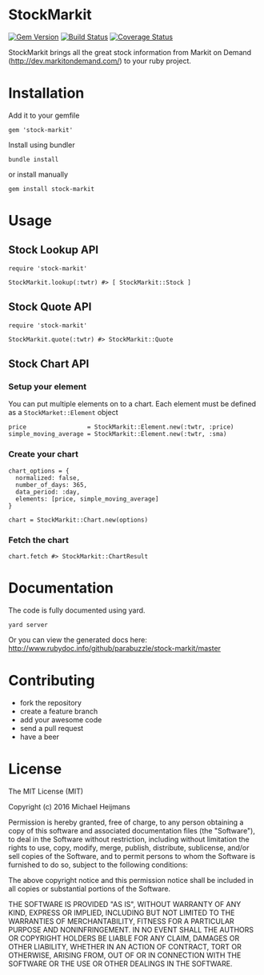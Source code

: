 StockMarkit
===

[![Gem Version](https://badge.fury.io/rb/stock-markit.svg)](https://badge.fury.io/rb/stock-markit) [![Build Status](https://travis-ci.org/parabuzzle/stock-markit.svg?branch=master)](https://travis-ci.org/parabuzzle/stock-markit) [![Coverage Status](https://coveralls.io/repos/github/parabuzzle/stock-markit/badge.svg?branch=master)](https://coveralls.io/github/parabuzzle/stock-markit?branch=master)

StockMarkit brings all the great stock information from Markit on Demand (http://dev.markitondemand.com/) to your ruby project.

# Installation

Add it to your gemfile
```
gem 'stock-markit'
```

Install using bundler
```
bundle install
```

or install manually
```
gem install stock-markit
```

# Usage

## Stock Lookup API

```
require 'stock-markit'

StockMarkit.lookup(:twtr) #> [ StockMarkit::Stock ]
```

## Stock Quote API

```
require 'stock-markit'

StockMarkit.quote(:twtr) #> StockMarkit::Quote
```

## Stock Chart API

### Setup your element

You can put multiple elements on to a chart. Each element must be defined as a `StockMarket::Element` object

```
price                 = StockMarkit::Element.new(:twtr, :price)
simple_moving_average = StockMarkit::Element.new(:twtr, :sma)
```

### Create your chart

```
chart_options = {
  normalized: false,
  number_of_days: 365,
  data_period: :day,
  elements: [price, simple_moving_average]
}

chart = StockMarkit::Chart.new(options)
```

### Fetch the chart

```
chart.fetch #> StockMarkit::ChartResult
```

# Documentation

The code is fully documented using yard.

```
yard server
```

Or you can view the generated docs here: http://www.rubydoc.info/github/parabuzzle/stock-markit/master

# Contributing
 * fork the repository
 * create a feature branch
 * add your awesome code
 * send a pull request
 * have a beer


# License
The MIT License (MIT)

Copyright (c) 2016 Michael Heijmans

Permission is hereby granted, free of charge, to any person obtaining a copy
of this software and associated documentation files (the "Software"), to deal
in the Software without restriction, including without limitation the rights
to use, copy, modify, merge, publish, distribute, sublicense, and/or sell
copies of the Software, and to permit persons to whom the Software is
furnished to do so, subject to the following conditions:

The above copyright notice and this permission notice shall be included in
all copies or substantial portions of the Software.

THE SOFTWARE IS PROVIDED "AS IS", WITHOUT WARRANTY OF ANY KIND, EXPRESS OR
IMPLIED, INCLUDING BUT NOT LIMITED TO THE WARRANTIES OF MERCHANTABILITY,
FITNESS FOR A PARTICULAR PURPOSE AND NONINFRINGEMENT. IN NO EVENT SHALL THE
AUTHORS OR COPYRIGHT HOLDERS BE LIABLE FOR ANY CLAIM, DAMAGES OR OTHER
LIABILITY, WHETHER IN AN ACTION OF CONTRACT, TORT OR OTHERWISE, ARISING FROM,
OUT OF OR IN CONNECTION WITH THE SOFTWARE OR THE USE OR OTHER DEALINGS IN
THE SOFTWARE.
